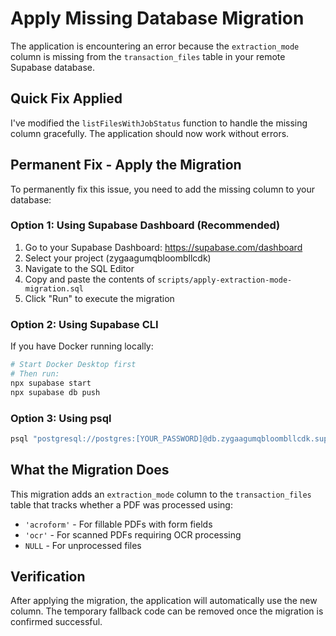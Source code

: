 # Apply Missing Database Migration

The application is encountering an error because the `extraction_mode` column is missing from the `transaction_files` table in your remote Supabase database.

## Quick Fix Applied
I've modified the `listFilesWithJobStatus` function to handle the missing column gracefully. The application should now work without errors.

## Permanent Fix - Apply the Migration

To permanently fix this issue, you need to add the missing column to your database:

### Option 1: Using Supabase Dashboard (Recommended)
1. Go to your Supabase Dashboard: https://supabase.com/dashboard
2. Select your project (zygaagumqbloombllcdk)
3. Navigate to the SQL Editor
4. Copy and paste the contents of `scripts/apply-extraction-mode-migration.sql`
5. Click "Run" to execute the migration

### Option 2: Using Supabase CLI
If you have Docker running locally:
```bash
# Start Docker Desktop first
# Then run:
npx supabase start
npx supabase db push
```

### Option 3: Using psql
```bash
psql "postgresql://postgres:[YOUR_PASSWORD]@db.zygaagumqbloombllcdk.supabase.co:5432/postgres" < scripts/apply-extraction-mode-migration.sql
```

## What the Migration Does
This migration adds an `extraction_mode` column to the `transaction_files` table that tracks whether a PDF was processed using:
- `'acroform'` - For fillable PDFs with form fields
- `'ocr'` - For scanned PDFs requiring OCR processing
- `NULL` - For unprocessed files

## Verification
After applying the migration, the application will automatically use the new column. The temporary fallback code can be removed once the migration is confirmed successful.
